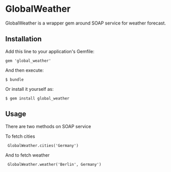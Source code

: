 # GlobalWeather

GlobalWeather is a wrapper gem around SOAP service for weather forecast.

## Installation

Add this line to your application's Gemfile:

    gem 'global_weather'

And then execute:

    $ bundle

Or install it yourself as:

    $ gem install global_weather

## Usage

There are two methods on SOAP service 

To fetch cities 

```
 GlobalWeather.cities('Germany')
```

And to fetch weather

```
 GlobalWeather.weather('Berlin', Germany')
```
